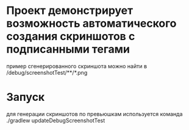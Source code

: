 # Проект демонстрирует возможность автоматического создания скриншотов с подписанными тегами
пример сгенерированного скриншота можно найти в /debug/screenshotTest/**/*.png
# Запуск
для генерации скриншотов по превьюшкам используется команда ./gradlew updateDebugScreenshotTest